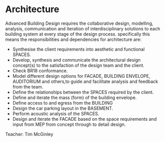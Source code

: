 # Architecture

Advanced Building Design requires the collaborative design, modelling, analysis, communication and iteration of interdisciplinary solutions to each building system at every stage of the design process. specifically this means the responsibilities and dependencies for architecture are:
* Synthesise the client requirements into aesthetic and functional SPACES.
* Develop, synthesis and communicate the architectural design concept(s) to the satisfaction of the design team and the client.
* Check BR18 conformance.
* Model different design options for FACADE, BUILDING ENVELOPE, AUDITORIUM and others,to guide and facilitate analysis and feedback from the team.
* Define the relationships between the SPACES required by the client.
* Define and iterate the mass (form) of the building envelope.
* Define access to and egress from the BUILDING
* Design the car parking layout in the BASEMENT.
* Perform acoustic analysis of the SPACES.
* Design and iterate the FACADE based on the space requirements and input from MEP from concept through to detail design.


Teacher: Tim McGinley

